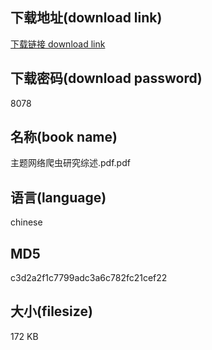 ## 下载地址(download link)
[下载链接 download link](https://voluble-croquembouche-d321dc.netlify.app/?s=%E4%B8%BB%E9%A2%98%E7%BD%91%E7%BB%9C%E7%88%AC%E8%99%AB%E7%A0%94%E7%A9%B6%E7%BB%BC%E8%BF%B0.pdf)

## 下载密码(download password)
8078

## 名称(book name)
主题网络爬虫研究综述.pdf.pdf

## 语言(language)
chinese

## MD5
c3d2a2f1c7799adc3a6c782fc21cef22

## 大小(filesize)
172 KB
